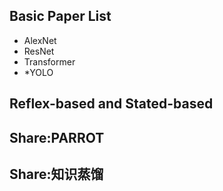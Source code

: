 ## Basic Paper List
- AlexNet
- ResNet
- Transformer
- *YOLO
## Reflex-based and Stated-based
## Share:PARROT
## Share:知识蒸馏
